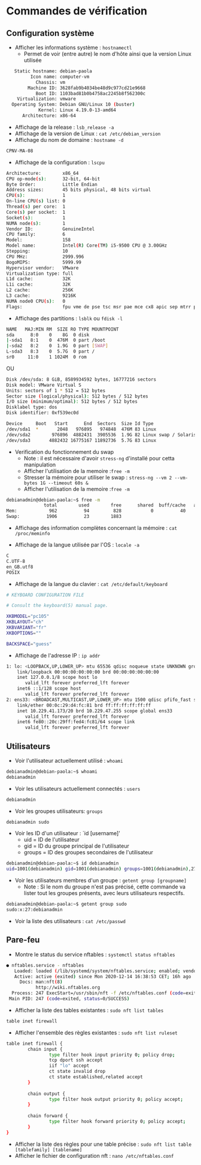 # Commandes de vérification

## Configuration système

- Afficher les informations système : `hostnamectl`
    - Permet de voir (entre autre) le nom d'hôte ainsi que la version Linux utilisée
```bash
   Static hostname: debian-paola
         Icon name: computer-vm
           Chassis: vm
        Machine ID: 3628fab9b4034be48d9c977cd21e9668
           Boot ID: 1103bad81b0b4758ac2245b8f562300c
    Virtualization: vmware
  Operating System: Debian GNU/Linux 10 (buster)
            Kernel: Linux 4.19.0-13-amd64
      Architecture: x86-64
```
- Affichage de la release : `lsb_release -a`
- Affichage de la version de Linux : `cat /etc/debian_version`
- Affichage du nom de domaine : `hostname -d`
```bash
CPNV-MA-08
```
- Affichage de la configuration : `lscpu`
```bash
Architecture:        x86_64
CPU op-mode(s):      32-bit, 64-bit
Byte Order:          Little Endian
Address sizes:       45 bits physical, 48 bits virtual
CPU(s):              1
On-line CPU(s) list: 0
Thread(s) per core:  1
Core(s) per socket:  1
Socket(s):           1
NUMA node(s):        1
Vendor ID:           GenuineIntel
CPU family:          6
Model:               158
Model name:          Intel(R) Core(TM) i5-9500 CPU @ 3.00GHz
Stepping:            10
CPU MHz:             2999.996
BogoMIPS:            5999.99
Hypervisor vendor:   VMware
Virtualization type: full
L1d cache:           32K
L1i cache:           32K
L2 cache:            256K
L3 cache:            9216K
NUMA node0 CPU(s):   0
Flags:               fpu vme de pse tsc msr pae mce cx8 apic sep mtrr pge mca cmov pat pse36 clflush mmx fxsr sse sse2 ss syscall nx pdpe1gb rdtscp lm constant_tsc arch_perfmon nopl xtopology tsc_reliable nonstop_tsc cpuid pni pclmulqdq ssse3 fma cx16 pcid sse4_1 sse4_2 x2apic movbe popcnt tsc_deadline_timer aes xsave avx f16c rdrand hypervisor lahf_lm abm 3dnowprefetch cpuid_fault invpcid_single pti ssbd ibrs ibpb stibp fsgsbase tsc_adjust bmi1 avx2 smep bmi2 invpcid rdseed adx smap clflushopt xsaveopt xsavec xgetbv1 xsaves arat md_clear flush_l1d arch_capabilities
```
- Affichage des partitions : `lsblk` ou `fdisk -l`
```bash
NAME   MAJ:MIN RM  SIZE RO TYPE MOUNTPOINT
sda      8:0    0    8G  0 disk
|-sda1   8:1    0  476M  0 part /boot
|-sda2   8:2    0  1.9G  0 part [SWAP]
L-sda3   8:3    0  5.7G  0 part /
sr0     11:0    1 1024M  0 rom
```
OU
```bash
Disk /dev/sda: 8 GiB, 8589934592 bytes, 16777216 sectors
Disk model: VMware Virtual S
Units: sectors of 1 * 512 = 512 bytes
Sector size (logical/physical): 512 bytes / 512 bytes
I/O size (minimum/optimal): 512 bytes / 512 bytes
Disklabel type: dos
Disk identifier: 0xf539ec0d

Device     Boot   Start      End  Sectors  Size Id Type
/dev/sda1  *       2048   976895   974848  476M 83 Linux
/dev/sda2        976896  4882431  3905536  1.9G 82 Linux swap / Solaris
/dev/sda3       4882432 16775167 11892736  5.7G 83 Linux
```

- Verification du fonctionnement du swap
    - Note : il est nécessaire d'avoir `stress-ng` d'installé pour cetta manipulation
    - Afficher l'utilisation de la memoire :`free -m`
    - Stresser la mémoire pour utiliser le swap : `stress-ng --vm 2 --vm-bytes 1G --timeout 60s &`
    - Afficher l'utilisation de la memoire :`free -m`
```bash
debianadmin@debian-paola:~$ free -m
              total        used        free      shared  buff/cache   available
Mem:            962          94         828           0          40         778
Swap:          1906          23        1883
```
- Affichage des information complètes concernant la mémoire : `cat /proc/meminfo`

- Affichage de la langue utilisée par l'OS : `locale -a`
```bash
C
C.UTF-8
en_GB.utf8
POSIX
```
- Affichage de la langue du clavier : `cat /etc/default/keyboard`
```bash
# KEYBOARD CONFIGURATION FILE

# Consult the keyboard(5) manual page.

XKBMODEL="pc105"
XKBLAYOUT="ch"
XKBVARIANT="fr"
XKBOPTIONS=""

BACKSPACE="guess"
```

- Affichage de l'adresse IP : `ip addr`
```bash
1: lo: <LOOPBACK,UP,LOWER_UP> mtu 65536 qdisc noqueue state UNKNOWN group default qlen 1000
    link/loopback 00:00:00:00:00:00 brd 00:00:00:00:00:00
    inet 127.0.0.1/8 scope host lo
       valid_lft forever preferred_lft forever
    inet6 ::1/128 scope host
       valid_lft forever preferred_lft forever
2: ens33: <BROADCAST,MULTICAST,UP,LOWER_UP> mtu 1500 qdisc pfifo_fast state UP group default qlen 1000
    link/ether 00:0c:29:d4:fc:81 brd ff:ff:ff:ff:ff:ff
    inet 10.229.41.173/20 brd 10.229.47.255 scope global ens33
       valid_lft forever preferred_lft forever
    inet6 fe80::20c:29ff:fed4:fc81/64 scope link
       valid_lft forever preferred_lft forever
```
## Utilisateurs

- Voir l'utilisateur actuellement utilisé : `whoami`
```bash
debianadmin@debian-paola:~$ whoami
debianadmin
```
- Voir les utilisateurs actuellement connectés : `users`
```bash
debianadmin
```
- Voir les groupes utilisateurs: `groups`
```bash
debianadmin sudo
```
- Voir les ID d'un utilisateur : `id [username]'
	- uid = ID de l'utilisateur
	- gid = ID du groupe principal de l'utilisateur
	- groups = ID des groupes secondaires de l'utilisateur
```bash
debianadmin@debian-paola:~$ id debianadmin
uid=1001(debianadmin) gid=1001(debianadmin) groups=1001(debianadmin),27(sudo)
```

- Voir les utilisateurs membres d'un groupe : `getent group [groupname]`
	- Note : Si le nom du groupe n'est pas précisé, cette commande va lister tout les groupes présents, avec leurs utilisateurs respectifs.
```bash
debianadmin@debian-paola:~$ getent group sudo
sudo:x:27:debianadmin
```
- Voir la liste des utilisateurs : `cat /etc/passwd`

## Pare-feu
- Montre le status du service nftables : `systemctl status nftables`
```bash
● nftables.service - nftables
   Loaded: loaded (/lib/systemd/system/nftables.service; enabled; vendor preset: enabled)
   Active: active (exited) since Mon 2020-12-14 16:38:53 CET; 16h ago
     Docs: man:nft(8)
           http://wiki.nftables.org
  Process: 247 ExecStart=/usr/sbin/nft -f /etc/nftables.conf (code=exited, status=0/SUCCESS)
 Main PID: 247 (code=exited, status=0/SUCCESS)
```
- Afficher la liste des tables existantes : `sudo nft list tables`
```bash
table inet firewall
```

- Afficher l'ensemble des règles existantes : `sudo nft list ruleset`
```bash
table inet firewall {                                              
        chain input {                                              
                type filter hook input priority 0; policy drop;    
                tcp dport ssh accept                               
                iif "lo" accept                                    
                ct state invalid drop                              
                ct state established,related accept                
        }                                                          
                                                                   
        chain output {                                             
                type filter hook output priority 0; policy accept; 
        }                                                          
                                                                   
        chain forward {                                            
                type filter hook forward priority 0; policy accept;
        }                                                          
}                                                                  
```

- Afficher la liste des règles pour une table précise : `sudo nft list table [tablefamily] [tablename]`
- Afficher le fichier de configuration nft : `nano /etc/nftables.conf`